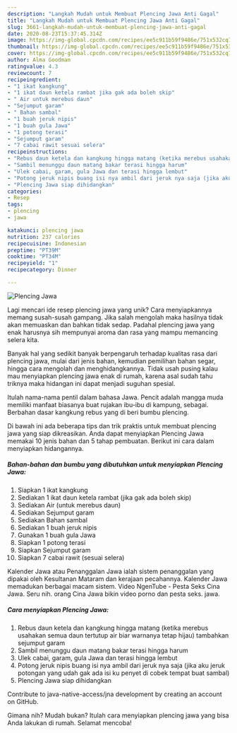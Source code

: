 ```yaml
---
description: "Langkah Mudah untuk Membuat Plencing Jawa Anti Gagal"
title: "Langkah Mudah untuk Membuat Plencing Jawa Anti Gagal"
slug: 3661-langkah-mudah-untuk-membuat-plencing-jawa-anti-gagal
date: 2020-08-23T15:37:45.314Z
image: https://img-global.cpcdn.com/recipes/ee5c911b59f9486e/751x532cq70/plencing-jawa-foto-resep-utama.jpg
thumbnail: https://img-global.cpcdn.com/recipes/ee5c911b59f9486e/751x532cq70/plencing-jawa-foto-resep-utama.jpg
cover: https://img-global.cpcdn.com/recipes/ee5c911b59f9486e/751x532cq70/plencing-jawa-foto-resep-utama.jpg
author: Alma Goodman
ratingvalue: 4.3
reviewcount: 7
recipeingredient:
- "1 ikat kangkung"
- "1 ikat daun ketela rambat jika gak ada boleh skip"
- " Air untuk merebus daun"
- "Sejumput garam"
- " Bahan sambal"
- "1 buah jeruk nipis"
- "1 buah gula Jawa"
- "1 potong terasi"
- "Sejumput garam"
- "7 cabai rawit sesuai selera"
recipeinstructions:
- "Rebus daun ketela dan kangkung hingga matang (ketika merebus usahakan semua daun tertutup air biar warnanya tetap hijau) tambahkan sejumput garam"
- "Sambil menunggu daun matang bakar terasi hingga harum"
- "Ulek cabai, garam, gula Jawa dan terasi hingga lembut"
- "Potong jeruk nipis buang isi nya ambil dari jeruk nya saja (jika aku jeruk potongan yang udah gak ada isi ku penyet di cobek tempat buat sambal)"
- "Plencing Jawa siap dihidangkan"
categories:
- Resep
tags:
- plencing
- jawa

katakunci: plencing jawa 
nutrition: 237 calories
recipecuisine: Indonesian
preptime: "PT39M"
cooktime: "PT34M"
recipeyield: "1"
recipecategory: Dinner

---
```



![Plencing Jawa](https://img-global.cpcdn.com/recipes/ee5c911b59f9486e/751x532cq70/plencing-jawa-foto-resep-utama.jpg)

Lagi mencari ide resep plencing jawa yang unik? Cara menyiapkannya memang susah-susah gampang. Jika salah mengolah maka hasilnya tidak akan memuaskan dan bahkan tidak sedap. Padahal plencing jawa yang enak harusnya sih mempunyai aroma dan rasa yang mampu memancing selera kita.

Banyak hal yang sedikit banyak berpengaruh terhadap kualitas rasa dari plencing jawa, mulai dari jenis bahan, kemudian pemilihan bahan segar, hingga cara mengolah dan menghidangkannya. Tidak usah pusing kalau mau menyiapkan plencing jawa enak di rumah, karena asal sudah tahu triknya maka hidangan ini dapat menjadi suguhan spesial.

Itulah nama-nama pentil dalam bahasa Jawa. Pencit adalah mangga muda memiliki manfaat biasanya buat rujakan ibu-ibu di kampung, sebagai. Berbahan dasar kangkung rebus yang di beri bumbu plencing.


Di bawah ini ada beberapa tips dan trik praktis untuk membuat plencing jawa yang siap dikreasikan. Anda dapat menyiapkan Plencing Jawa memakai 10 jenis bahan dan 5 tahap pembuatan. Berikut ini cara dalam menyiapkan hidangannya.

<!--inarticleads1-->

##### Bahan-bahan dan bumbu yang dibutuhkan untuk menyiapkan Plencing Jawa:

1. Siapkan 1 ikat kangkung
1. Sediakan 1 ikat daun ketela rambat (jika gak ada boleh skip)
1. Sediakan  Air (untuk merebus daun)
1. Sediakan Sejumput garam
1. Sediakan  Bahan sambal
1. Sediakan 1 buah jeruk nipis
1. Gunakan 1 buah gula Jawa
1. Siapkan 1 potong terasi
1. Siapkan Sejumput garam
1. Siapkan 7 cabai rawit (sesuai selera)


Kalender Jawa atau Penanggalan Jawa ialah sistem penanggalan yang dipakai oleh Kesultanan Mataram dan kerajaan pecahannya. Kalender Jawa memadukan berbagai macam sistem. Video NgenTube - Pesta Seks Cina Jawa. Seru nih. orang Cina Jawa bikin video porno dan pesta seks. jawa. 

<!--inarticleads2-->

##### Cara menyiapkan Plencing Jawa:

1. Rebus daun ketela dan kangkung hingga matang (ketika merebus usahakan semua daun tertutup air biar warnanya tetap hijau) tambahkan sejumput garam
1. Sambil menunggu daun matang bakar terasi hingga harum
1. Ulek cabai, garam, gula Jawa dan terasi hingga lembut
1. Potong jeruk nipis buang isi nya ambil dari jeruk nya saja (jika aku jeruk potongan yang udah gak ada isi ku penyet di cobek tempat buat sambal)
1. Plencing Jawa siap dihidangkan


Contribute to java-native-access/jna development by creating an account on GitHub. 

Gimana nih? Mudah bukan? Itulah cara menyiapkan plencing jawa yang bisa Anda lakukan di rumah. Selamat mencoba!
